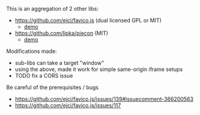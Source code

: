 

This is an aggregation of 2 other libs:
* https://github.com/ejci/favico.js (dual licensed GPL or MIT)
  * [demo](http://lab.ejci.net/favico.js/)
* https://github.com/lipka/piecon (MIT)
  * [demo](http://lipka.github.io/piecon/)

Modifications made:
* sub-libs can take a target "window"
* using the above, made it work for simple same-origin iframe setups
* TODO fix a CORS issue


Be careful of the prerequisites / bugs
- https://github.com/ejci/favico.js/issues/139#issuecomment-366200563
- https://github.com/ejci/favico.js/issues/117
